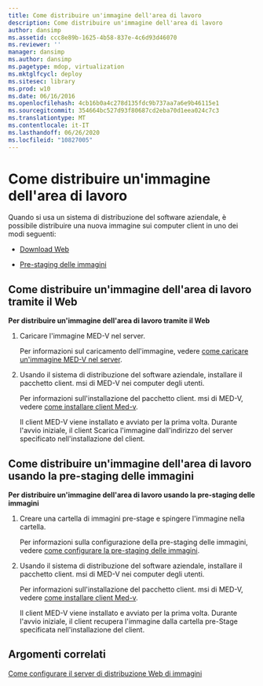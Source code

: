 ```yaml
---
title: Come distribuire un'immagine dell'area di lavoro
description: Come distribuire un'immagine dell'area di lavoro
author: dansimp
ms.assetid: ccc8e89b-1625-4b58-837e-4c6d93d46070
ms.reviewer: ''
manager: dansimp
ms.author: dansimp
ms.pagetype: mdop, virtualization
ms.mktglfcycl: deploy
ms.sitesec: library
ms.prod: w10
ms.date: 06/16/2016
ms.openlocfilehash: 4cb16b0a4c278d135fdc9b737aa7a6e9b46115e1
ms.sourcegitcommit: 354664bc527d93f80687cd2eba70d1eea024c7c3
ms.translationtype: MT
ms.contentlocale: it-IT
ms.lasthandoff: 06/26/2020
ms.locfileid: "10827005"
---
```

# Come distribuire un'immagine dell'area di lavoro


Quando si usa un sistema di distribuzione del software aziendale, è possibile distribuire una nuova immagine sui computer client in uno dei modi seguenti:

-   [Download Web](#bkmk-howtodeployaworkspaceimageviatheweb)

-   [Pre-staging delle immagini](#bkmk-howtodeployaworkspaceimageusingimageprestaging)

## <a href="" id="bkmk-howtodeployaworkspaceimageviatheweb"></a>Come distribuire un'immagine dell'area di lavoro tramite il Web


**Per distribuire un'immagine dell'area di lavoro tramite il Web**

1.  Caricare l'immagine MED-V nel server.

    Per informazioni sul caricamento dell'immagine, vedere [come caricare un'immagine MED-V nel server](how-to-upload-a-med-v-image-to-the-server.md).

2.  Usando il sistema di distribuzione del software aziendale, installare il pacchetto client. msi di MED-V nei computer degli utenti.

    Per informazioni sull'installazione del pacchetto client. msi di MED-V, vedere [come installare client Med-v](how-to-install-med-v-clientesds.md).

    Il client MED-V viene installato e avviato per la prima volta. Durante l'avvio iniziale, il client Scarica l'immagine dall'indirizzo del server specificato nell'installazione del client.

## <a href="" id="bkmk-howtodeployaworkspaceimageusingimageprestaging"></a>Come distribuire un'immagine dell'area di lavoro usando la pre-staging delle immagini


**Per distribuire un'immagine dell'area di lavoro usando la pre-staging delle immagini**

1.  Creare una cartella di immagini pre-stage e spingere l'immagine nella cartella.

    Per informazioni sulla configurazione della pre-staging delle immagini, vedere [come configurare la pre-staging delle immagini](how-to-configure-image-pre-staging.md).

2.  Usando il sistema di distribuzione del software aziendale, installare il pacchetto client. msi di MED-V nei computer degli utenti.

    Per informazioni sull'installazione del pacchetto client. msi di MED-V, vedere [come installare client Med-v](how-to-install-med-v-clientesds.md).

    Il client MED-V viene installato e avviato per la prima volta. Durante l'avvio iniziale, il client recupera l'immagine dalla cartella pre-Stage specificata nell'installazione del client.

## Argomenti correlati


[Come configurare il server di distribuzione Web di immagini](how-to-configure-the-image-web-distribution-server.md)

 

 





